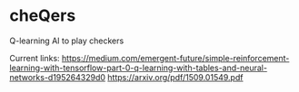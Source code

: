 # cheQers
Q-learning AI to play checkers

Current links:
https://medium.com/emergent-future/simple-reinforcement-learning-with-tensorflow-part-0-q-learning-with-tables-and-neural-networks-d195264329d0
https://arxiv.org/pdf/1509.01549.pdf
